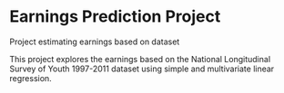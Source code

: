 # Earnings Prediction Project
Project estimating earnings based on dataset

This project explores the earnings based on the National Longitudinal Survey of Youth 1997-2011 dataset using simple and multivariate linear regression.
